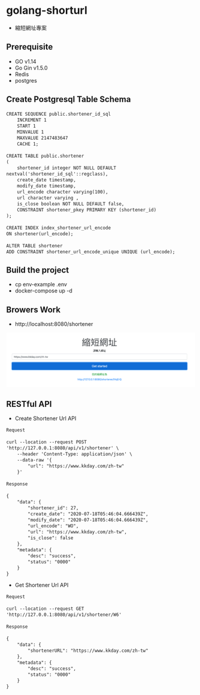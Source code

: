 # golang-shorturl
- 縮短網址專案

## Prerequisite
- GO v1.14
- Go Gin v1.5.0
- Redis
- postgres

## Create Postgresql Table Schema

```
CREATE SEQUENCE public.shortener_id_sql
    INCREMENT 1
    START 1
    MINVALUE 1
    MAXVALUE 2147483647
    CACHE 1;

CREATE TABLE public.shortener
(
    shortener_id integer NOT NULL DEFAULT nextval('shortener_id_sql'::regclass),
    create_date timestamp,
    modify_date timestamp,
    url_encode character varying(100), 
    url character varying ,
    is_close boolean NOT NULL DEFAULT false, 
    CONSTRAINT shortener_pkey PRIMARY KEY (shortener_id)
);

CREATE INDEX index_shortener_url_encode
ON shortener(url_encode);

ALTER TABLE shortener
ADD CONSTRAINT shortener_url_encode_unique UNIQUE (url_encode);

```

## Build the project
- cp env-example .env
- docker-compose up -d


## Browers Work
- http://localhost:8080/shortener

![image](https://github.com/water25234/golang-shorturl/blob/master/asset/img/Screen%20Shot%202020-07-18%20at%203.22.27%20PM.png)


## RESTful API
- Create Shortener Url API
```
Request

curl --location --request POST 'http://127.0.0.1:8080/api/v1/shortener' \
    --header 'Content-Type: application/json' \
    --data-raw '{
        "url": "https://www.kkday.com/zh-tw"
    }'

Response

{
    "data": {
        "shortener_id": 27,
        "create_date": "2020-07-18T05:46:04.666439Z",
        "modify_date": "2020-07-18T05:46:04.666439Z",
        "url_encode": "WO",
        "url": "https://www.kkday.com/zh-tw",
        "is_close": false
    },
    "metadata": {
        "desc": "success",
        "status": "0000"
    }
}
```
- Get Shortener Url API
```
Request

curl --location --request GET 'http://127.0.0.1:8080/api/v1/shortener/W6'

Response

{
    "data": {
        "shortenerURL": "https://www.kkday.com/zh-tw"
    },
    "metadata": {
        "desc": "success",
        "status": "0000"
    }
}
```

